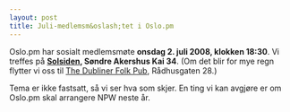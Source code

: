 ```yaml
---
layout: post
title: Juli-medlemsm&oslash;tet i Oslo.pm
---
```

<p>Oslo.pm har sosialt medlemsmøte <strong>onsdag 2. juli 2008, klokken
18:30</strong>. Vi treffes på 
<strong><a href="http://www.solsiden.no/kart.htm" title="Link til kart">Solsiden</a>, Søndre Akershus Kai 34</strong>. (Om det blir for mye regn flytter vi oss til <a href="http://dubliner.no/">The Dubliner Folk Pub</a>, Rådhusgaten 28.)</p>

<p>
Tema er ikke fastsatt, så vi ser hva som skjer. En ting vi kan avgjøre er om Oslo.pm skal arrangere NPW neste år.</p>
